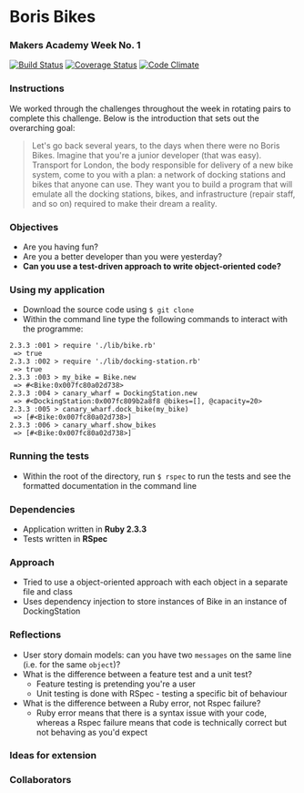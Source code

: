 # Boris Bikes
### Makers Academy Week No. 1

[![Build Status](https://travis-ci.org/KatHicks/boris_bikes.svg?branch=master)](https://travis-ci.org/KatHicks/boris_bikes) [![Coverage Status](https://coveralls.io/repos/github/KatHicks/boris_bikes/badge.svg?branch=master)](https://coveralls.io/github/KatHicks/boris_bikes?branch=master) [![Code Climate](https://codeclimate.com/github/KatHicks/boris_bikes/badges/gpa.svg)](https://codeclimate.com/github/KatHicks/boris_bikes)

### Instructions

We worked through the challenges throughout the week in rotating pairs to complete this challenge. Below is the introduction that sets out the overarching goal:

> Let's go back several years, to the days when there were no Boris Bikes. Imagine that you're a junior developer (that was easy). Transport for London, the body responsible for delivery of a new bike system, come to you with a plan: a network of docking stations and bikes that anyone can use. They want you to build a program that will emulate all the docking stations, bikes, and infrastructure (repair staff, and so on) required to make their dream a reality.

### Objectives

* Are you having fun?
* Are you a better developer than you were yesterday?
* **Can you use a test-driven approach to write object-oriented code?**

### Using my application

* Download the source code using `$ git clone`
* Within the command line type the following commands to interact with the programme:

```
2.3.3 :001 > require './lib/bike.rb'
 => true
2.3.3 :002 > require './lib/docking-station.rb'
 => true
2.3.3 :003 > my_bike = Bike.new
 => #<Bike:0x007fc80a02d738>
2.3.3 :004 > canary_wharf = DockingStation.new
 => #<DockingStation:0x007fc809b2a8f8 @bikes=[], @capacity=20>
2.3.3 :005 > canary_wharf.dock_bike(my_bike)
 => [#<Bike:0x007fc80a02d738>]
2.3.3 :006 > canary_wharf.show_bikes
 => [#<Bike:0x007fc80a02d738>]
```

### Running the tests

* Within the root of the directory, run `$ rspec` to run the tests and see the formatted documentation in the command line

### Dependencies

* Application written in **Ruby 2.3.3**
* Tests written in **RSpec**

### Approach

* Tried to use a object-oriented approach with each object in a separate file and class
* Uses dependency injection to store instances of Bike in an instance of DockingStation

### Reflections

- User story domain models: can you have two `messages` on the same line (i.e. for the same `object`)?
- What is the difference between a feature test and a unit test?
  - Feature testing is pretending you're a user
  - Unit testing is done with RSpec - testing a specific bit of behaviour
- What is the difference between a Ruby error, not Rspec failure?
  - Ruby error means that there is a syntax issue with your code, whereas a Rspec failure means that code is technically correct but not behaving as you'd expect

### Ideas for extension

### Collaborators
